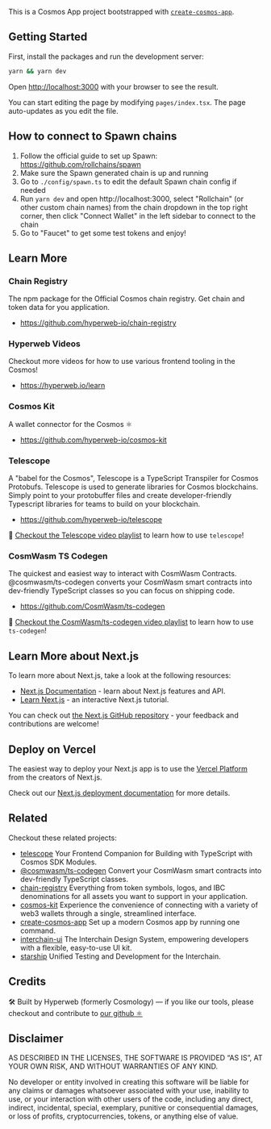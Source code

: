 This is a Cosmos App project bootstrapped with [`create-cosmos-app`](https://github.com/hyperweb-io/create-cosmos-app).

## Getting Started

First, install the packages and run the development server:

```bash
yarn && yarn dev
```

Open [http://localhost:3000](http://localhost:3000) with your browser to see the result.

You can start editing the page by modifying `pages/index.tsx`. The page auto-updates as you edit the file.

## How to connect to Spawn chains

1. Follow the official guide to set up Spawn: https://github.com/rollchains/spawn
2. Make sure the Spawn generated chain is up and running
3. Go to `./config/spawn.ts` to edit the default Spawn chain config if needed
4. Run `yarn dev` and open http://localhost:3000, select "Rollchain" (or other custom chain names) from the chain dropdown in the top right corner, then click "Connect Wallet" in the left sidebar to connect to the chain
5. Go to "Faucet" to get some test tokens and enjoy!

## Learn More

### Chain Registry

The npm package for the Official Cosmos chain registry. Get chain and token data for you application.

- https://github.com/hyperweb-io/chain-registry

### Hyperweb Videos

Checkout more videos for how to use various frontend tooling in the Cosmos!

- https://hyperweb.io/learn

### Cosmos Kit

A wallet connector for the Cosmos ⚛️

- https://github.com/hyperweb-io/cosmos-kit

### Telescope

A "babel for the Cosmos", Telescope is a TypeScript Transpiler for Cosmos Protobufs. Telescope is used to generate libraries for Cosmos blockchains. Simply point to your protobuffer files and create developer-friendly Typescript libraries for teams to build on your blockchain.

- https://github.com/hyperweb-io/telescope

🎥 [Checkout the Telescope video playlist](https://www.youtube.com/watch?v=n82MsLe82mk&list=PL-lMkVv7GZwyQaK6bp6kMdOS5mzosxytC) to learn how to use `telescope`!

### CosmWasm TS Codegen

The quickest and easiest way to interact with CosmWasm Contracts. @cosmwasm/ts-codegen converts your CosmWasm smart contracts into dev-friendly TypeScript classes so you can focus on shipping code.

- https://github.com/CosmWasm/ts-codegen

🎥 [Checkout the CosmWasm/ts-codegen video playlist](https://www.youtube.com/watch?v=D_A5V2PfNLA&list=PL-lMkVv7GZwz1KO3jANwr5W4MoziruXwK) to learn how to use `ts-codegen`!

## Learn More about Next.js

To learn more about Next.js, take a look at the following resources:

- [Next.js Documentation](https://nextjs.org/docs) - learn about Next.js features and API.
- [Learn Next.js](https://nextjs.org/learn) - an interactive Next.js tutorial.

You can check out [the Next.js GitHub repository](https://github.com/vercel/next.js/) - your feedback and contributions are welcome!

## Deploy on Vercel

The easiest way to deploy your Next.js app is to use the [Vercel Platform](https://vercel.com/new?utm_medium=default-template&filter=next.js&utm_source=create-next-app&utm_campaign=create-next-app-readme) from the creators of Next.js.

Check out our [Next.js deployment documentation](https://nextjs.org/docs/deployment) for more details.

## Related

Checkout these related projects:

- [telescope](https://github.com/hyperweb-io/telescope) Your Frontend Companion for Building with TypeScript with Cosmos SDK Modules.
- [@cosmwasm/ts-codegen](https://github.com/CosmWasm/ts-codegen) Convert your CosmWasm smart contracts into dev-friendly TypeScript classes.
- [chain-registry](https://github.com/hyperweb-io/chain-registry) Everything from token symbols, logos, and IBC denominations for all assets you want to support in your application.
- [cosmos-kit](https://github.com/hyperweb-io/cosmos-kit) Experience the convenience of connecting with a variety of web3 wallets through a single, streamlined interface.
- [create-cosmos-app](https://github.com/hyperweb-io/create-cosmos-app) Set up a modern Cosmos app by running one command.
- [interchain-ui](https://github.com/hyperweb-io/interchain-ui) The Interchain Design System, empowering developers with a flexible, easy-to-use UI kit.
- [starship](https://github.com/hyperweb-io/starship) Unified Testing and Development for the Interchain.

## Credits

🛠 Built by Hyperweb (formerly Cosmology) — if you like our tools, please checkout and contribute to [our github ⚛️](https://github.com/hyperweb-io)

## Disclaimer

AS DESCRIBED IN THE LICENSES, THE SOFTWARE IS PROVIDED “AS IS”, AT YOUR OWN RISK, AND WITHOUT WARRANTIES OF ANY KIND.

No developer or entity involved in creating this software will be liable for any claims or damages whatsoever associated with your use, inability to use, or your interaction with other users of the code, including any direct, indirect, incidental, special, exemplary, punitive or consequential damages, or loss of profits, cryptocurrencies, tokens, or anything else of value.
